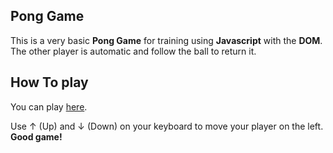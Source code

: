 ## Pong Game

This is a very basic **Pong Game** for training using **Javascript** with the **DOM**. The other player is automatic and follow the ball to return it.

## How To play

You can play [here](https://pong-game-three-chi.vercel.app/).

Use ↑ (Up) and ↓ (Down) on your keyboard to move your player on the left. **Good game!**
